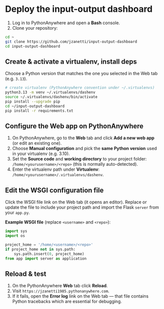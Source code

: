 # Deploy the input-output dashboard

1. Log in to PythonAnywhere and open a **Bash** console.
2. Clone your repository:

```bash
cd ~
git clone https://github.com/jzanetti/input-output-dashboard
cd input-output-dashboard
```

## Create & activate a virtualenv, install deps

Choose a Python version that matches the one you selected in the Web tab (e.g. `3.13`).

```bash
# create virtualenv (PythonAnywhere convention under ~/.virtualenvs)
python3.13 -m venv ~/.virtualenvs/dashenv
source ~/.virtualenvs/dashenv/bin/activate
pip install --upgrade pip
cd ~/input-output-dashboard
pip install -r requirements.txt
```

## Configure the Web app on PythonAnywhere

1. On PythonAnywhere, go to the **Web** tab and click **Add a new web app** (or edit an existing one).
2. Choose **Manual configuration** and pick the **same Python version** used in your virtualenv (e.g. 3.10).
3. Set the **Source code** and **working directory** to your project folder: `/home/<yourusername>/<repo>` (this is normally auto-detected).
4. Enter the virtualenv path under **Virtualenv**: `/home/<yourusername>/.virtualenvs/dashenv`.


## Edit the WSGI configuration file

Click the WSGI file link on the Web tab (it opens an editor). Replace or update the file to include your project path and import the Flask `server` from your `app.py`.

**Example WSGI file** (replace `<username>` and `<repo>`):

```python
import sys
import os

project_home = '/home/<username>/<repo>'
if project_home not in sys.path:
    sys.path.insert(0, project_home)
from app import server as application
```

## Reload & test
1. On the PythonAnywhere **Web** tab click **Reload**.
2. Visit `https://jzanetti1985.pythonanywhere.com`.
3. If it fails, open the **Error log** link on the Web tab — that file contains Python tracebacks which are essential for debugging.

